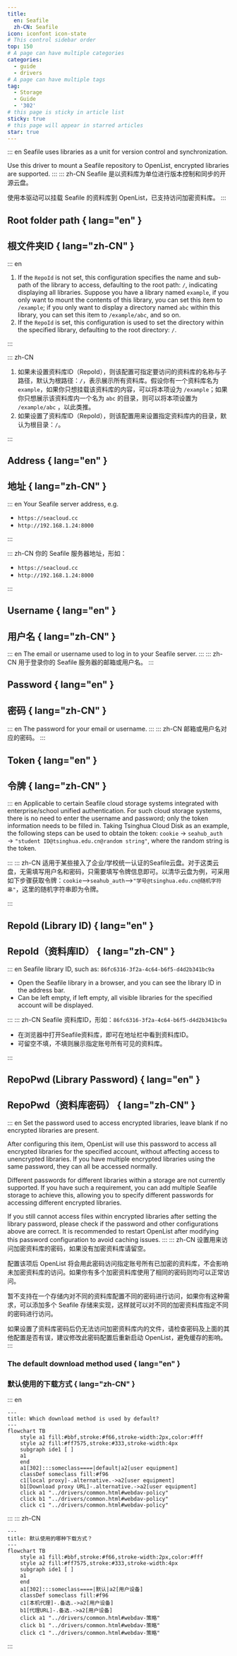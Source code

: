 ```yaml
---
title:
  en: Seafile
  zh-CN: Seafile
icon: iconfont icon-state
# This control sidebar order
top: 150
# A page can have multiple categories
categories:
  - guide
  - drivers
# A page can have multiple tags
tag:
  - Storage
  - Guide
  - '302'
# this page is sticky in article list
sticky: true
# this page will appear in starred articles
star: true
---
```


::: en
Seafile uses libraries as a unit for version control and synchronization.

Use this driver to mount a Seafile repository to OpenList, encrypted libraries are supported.
:::
::: zh-CN
Seafile 是以资料库为单位进行版本控制和同步的开源云盘。

使用本驱动可以挂载 Seafile 的资料库到 OpenList，已支持访问加密资料库。
:::

## Root folder path { lang="en" }

## 根文件夹ID { lang="zh-CN" }

::: en

1. If the `RepoId` is not set, this configuration specifies the name and sub-path of the library to access, defaulting to the root path: `/`, indicating displaying all libraries. Suppose you have a library named `example`, if you only want to mount the contents of this library, you can set this item to `/example`; if you only want to display a directory named `abc` within this library, you can set this item to `/example/abc`, and so on.
2. If the `RepoId` is set, this configuration is used to set the directory within the specified library, defaulting to the root directory: `/`.

:::

::: zh-CN

1. 如果未设置资料库ID（RepoId），则该配置可指定要访问的资料库的名称与子路径，默认为根路径：`/`，表示展示所有资料库。假设你有一个资料库名为 `example`，如果你只想挂载该资料库的内容，可以将本项设为 `/example`；如果你只想展示该资料库内一个名为 `abc` 的目录，则可以将本项设置为 `/example/abc` ，以此类推。
2. 如果设置了资料库ID（RepoId），则该配置用来设置指定资料库内的目录，默认为根目录：`/`。

:::

## Address { lang="en" }

## 地址 { lang="zh-CN" }

::: en
Your Seafile server address, e.g.

- `https://seacloud.cc`
- `http://192.168.1.24:8000`

:::

::: zh-CN
你的 Seafile 服务器地址，形如：

- `https://seacloud.cc`
- `http://192.168.1.24:8000`

:::

## Username { lang="en" }

## 用户名 { lang="zh-CN" }

::: en
The email or username used to log in to your Seafile server.
:::
::: zh-CN
用于登录你的 Seafile 服务器的邮箱或用户名。
:::

## Password { lang="en" }

## 密码 { lang="zh-CN" }

::: en
The password for your email or username.
:::
::: zh-CN
邮箱或用户名对应的密码。
:::

## Token { lang="en" }

## 令牌 { lang="zh-CN" }

::: en
Applicable to certain Seafile cloud storage systems integrated with enterprise/school unified authentication. For such cloud storage systems, there is no need to enter the username and password; only the token information needs to be filled in. Taking Tsinghua Cloud Disk as an example, the following steps can be used to obtain the token: `cookie` → `seahub_auth` → `"student ID@tsinghua.edu.cn@random string"`, where the random string is the token.

:::
::: zh-CN
适用于某些接入了企业/学校统一认证的Seafile云盘。对于这类云盘，无需填写用户名和密码，只需要填写令牌信息即可。以清华云盘为例，可采用如下步骤获取令牌：`cookie`-->`seahub_auth`-->`"学号@tsinghua.edu.cn@随机字符串"`，这里的随机字符串即为令牌。

:::

## RepoId (Library ID) { lang="en" }

## RepoId（资料库ID） { lang="zh-CN" }

::: en
Seafile library ID, such as: `86fc6316-3f2a-4c64-b6f5-d4d2b341bc9a`

- Open the Seafile library in a browser, and you can see the library ID in the address bar.
- Can be left empty, if left empty, all visible libraries for the specified account will be displayed.

:::
::: zh-CN
Seafile 资料库ID，形如：`86fc6316-3f2a-4c64-b6f5-d4d2b341bc9a`

- 在浏览器中打开Seafile资料库，即可在地址栏中看到资料库ID。
- 可留空不填，不填则展示指定账号所有可见的资料库。

:::

## RepoPwd (Library Password) { lang="en" }

## RepoPwd（资料库密码） { lang="zh-CN" }

::: en
Set the password used to access encrypted libraries, leave blank if no encrypted libraries are present.

After configuring this item, OpenList will use this password to access all encrypted libraries for the specified account, without affecting access to unencrypted libraries. If you have multiple encrypted libraries using the same password, they can all be accessed normally.

Different passwords for different libraries within a storage are not currently supported. If you have such a requirement, you can add multiple Seafile storage to achieve this, allowing you to specify different passwords for accessing different encrypted libraries.

If you still cannot access files within encrypted libraries after setting the library password, please check if the password and other configurations above are correct. It is recommended to restart OpenList after modifying this password configuration to avoid caching issues.
:::
::: zh-CN
设置用来访问加密资料库的密码，如果没有加密资料库请留空。

配置该项后 OpenList 将会用此密码访问指定账号所有已加密的资料库，不会影响未加密资料库的访问。如果你有多个加密资料库使用了相同的密码则均可以正常访问。

暂不支持在一个存储内对不同的资料库配置不同的密码进行访问，如果你有这种需求，可以添加多个 Seafile 存储来实现，这样就可以对不同的加密资料库指定不同的密码进行访问。

如果设置了资料库密码后仍无法访问加密资料库内的文件，请检查密码及上面的其他配置是否有误，建议修改此密码配置后重新启动 OpenList，避免缓存的影响。
:::

### The default download method used { lang="en" }

### 默认使用的下载方式 { lang="zh-CN" }

::: en

```mermaid
---
title: Which download method is used by default?
---
flowchart TB
    style a1 fill:#bbf,stroke:#f66,stroke-width:2px,color:#fff
    style a2 fill:#ff7575,stroke:#333,stroke-width:4px
    subgraph ide1 [ ]
    a1
    end
    a1[302]:::someclass====|default|a2[user equipment]
    classDef someclass fill:#f96
    c1[local proxy]-.alternative.->a2[user equipment]
    b1[Download proxy URL]-.alternative.->a2[user equipment]
    click a1 "../drivers/common.html#webdav-policy"
    click b1 "../drivers/common.html#webdav-policy"
    click c1 "../drivers/common.html#webdav-policy"
```

:::
::: zh-CN

```mermaid
---
title: 默认使用的哪种下载方式？
---
flowchart TB
    style a1 fill:#bbf,stroke:#f66,stroke-width:2px,color:#fff
    style a2 fill:#ff7575,stroke:#333,stroke-width:4px
    subgraph ide1 [ ]
    a1
    end
    a1[302]:::someclass====|默认|a2[用户设备]
    classDef someclass fill:#f96
    c1[本机代理]-.备选.->a2[用户设备]
    b1[代理URL]-.备选.->a2[用户设备]
    click a1 "../drivers/common.html#webdav-策略"
    click b1 "../drivers/common.html#webdav-策略"
    click c1 "../drivers/common.html#webdav-策略"
```

:::
